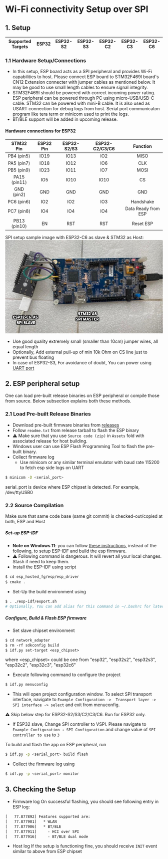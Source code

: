 # Wi-Fi connectivity Setup over SPI
## 1. Setup

| Supported Targets | ESP32 | ESP32-S2 | ESP32-S3 | ESP32-C2 | ESP32-C3 | ESP32-C6 |
| ----------------- | ----- | -------- | -------- | -------- | -------- | -------- |

### 1.1 Hardware Setup/Connections
* In this setup, ESP board acts as a SPI peripheral and provides Wi-Fi capabilities to host. Please connect ESP board to STM32F469I board's CN12 Extension connecter with jumper cables as mentioned below. It may be good to use small length cables to ensure signal integrity.
* STM32F469I should be powered with correct incoming power rating. ESP peripheral can be powered through PC using micro-USB/USB-C cable. STM32 can be powered with mini-B cable. It is also used as USART connection for debug logs from host. Serial port communicaton program like tera term or minicom used to print the logs.
* BT/BLE support will be added in upcoming release.

#### Hardware connections for ESP32
| STM32 Pin | ESP32 Pin | ESP32-S2/S3 | ESP32-C2/C3/C6 | Function |
|:----------:|:---------:|:--------:|:--------:|:--------:|
| PB4 (pin5) | IO19 | IO13 | IO2 | MISO |
| PA5 (pin7) | IO18 | IO12 | IO6 | CLK  |
| PB5 (pin9) | IO23 | IO11 | IO7 | MOSI |
| PA15 (pin11) | IO5 | IO10 | IO10 | CS |
| GND (pin2) | GND | GND | GND | GND |
| PC6 (pin6) | IO2 | IO2 | IO3 | Handshake |
| PC7 (pin8) | IO4 | IO4 | IO4 | Data Ready from ESP |
| PB13 (pin10) | EN | RST | RST | Reset ESP |

SPI setup sample image with ESP32-C6 as slave & STM32 as Host:
![alt text](stm_esp32_c6_setup.jpg "Setup of STM32F469I as host and ESP32-C6 as peripheral")

- Use good quality extremely small (smaller than 10cm) jumper wires, all equal length
- Optionally, Add external pull-up of min 10k Ohm on CS line just to prevent bus floating
- In case of ESP32-S3, For avoidance of doubt, You can power using [UART port](https://docs.espressif.com/projects/esp-idf/en/latest/esp32s3/hw-reference/esp32s3/user-guide-devkitc-1.html#description-of-components)

## 2. ESP peripheral setup

One can load pre-built release binaries on ESP peripheral or compile those from source. Below subsection explains both these methods.

### 2.1 Load Pre-built Release Binaries
- Download pre-built firmware binaries from [releases](https://github.com/espressif/esp-hosted/releases)
- Follow `readme.txt` from release tarball to flash the ESP binary
- :warning: Make sure that you use `Source code (zip)` in `Assets` fold with associated release for host building.
- Windows user can use ESP Flash Programming Tool to flash the pre-built binary.
- Collect firmware log
    - Use minicom or any similar terminal emulator with baud rate 115200 to fetch esp side logs on UART
```sh
$ minicom -D <serial_port>
```
serial_port is device where ESP chipset is detected. For example, /dev/ttyUSB0


### 2.2 Source Compilation

Make sure that same code base (same git commit) is checked-out/copied at both, ESP and Host

##### Set-up ESP-IDF
- **Note on Windows 11**: you can follow [these instructions](/esp_hosted_fg/esp/esp_driver/setup_windows11.md),
instead of the following, to setup ESP-IDF and build the esp firmware.
- :warning: Following command is dangerous. It will revert all your local changes. Stash if need to keep them.
- Install the ESP-IDF using script
```sh
$ cd esp_hosted_fg/esp/esp_driver
$ cmake .
```
- Set-Up the build environment using
```sh
$ . ./esp-idf/export.sh
# Optionally, You can add alias for this command in ~/.bashrc for later use
```

##### Configure, Build & Flash ESP firmware
- Set slave chipset environment
```
$ cd network_adapter
$ rm -rf sdkconfig build
$ idf.py set-target <esp_chipset>
```
where <esp_chipset> could be one from "esp32", "esp32s2", "esp32s3", "esp32c2", "esp32c3", "esp32c6"

- Execute following command to configure the project
```sh
$ idf.py menuconfig
```
- This will open project configuration window. To select SPI transport interface, navigate to `Example Configuration ->  Transport layer -> SPI interface -> select` and exit from menuconfig.

:warning: Skip below step for ESP32-S2/S3/C2/C3/C6. Run for  ESP32 only.

- If ESP32 slave, Change SPI controller to VSPI. Please navigate to `Example Configuration → SPI Configuration` and change value of `SPI controller to use` to `3`

To build and flash the app on ESP peripheral, run

```sh
$ idf.py -p <serial_port> build flash
```

- Collect the firmware log using
```sh
$ idf.py -p <serial_port> monitor
```

## 3. Checking the Setup

- Firmware log
On successful flashing, you should see following entry in ESP log:

```
[   77.877892] Features supported are:
[   77.877901]   * WLAN
[   77.877906]   * BT/BLE
[   77.877911]     - HCI over SPI
[   77.877916]     - BT/BLE dual mode
```

- Host log
If the setup is functioning fine, you should receive `INIT` event similar to above from ESP chipset
